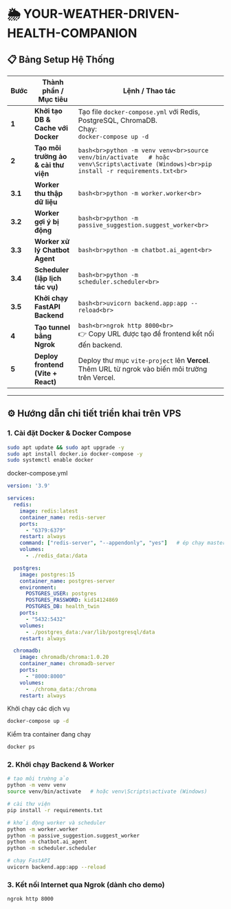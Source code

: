 # 🌦️ YOUR-WEATHER-DRIVEN-HEALTH-COMPANION

## 📋 Bảng Setup Hệ Thống

| Bước | Thành phần / Mục tiêu                 | Lệnh / Thao tác                                                                                                  |
|------|---------------------------------------|------------------------------------------------------------------------------------------------------------------|
| **1** | **Khởi tạo DB & Cache với Docker**    | Tạo file `docker-compose.yml` với Redis, PostgreSQL, ChromaDB. <br> Chạy: <br>```docker-compose up -d```         |
| **2** | **Tạo môi trường ảo & cài thư viện** | ```bash<br>python -m venv venv<br>source venv/bin/activate   # hoặc venv\Scripts\activate (Windows)<br>pip install -r requirements.txt<br>``` |
| **3.1** | **Worker thu thập dữ liệu**        | ```bash<br>python -m worker.worker<br>```                                                                        |
| **3.2** | **Worker gợi ý bị động**           | ```bash<br>python -m passive_suggestion.suggest_worker<br>```                                                    |
| **3.3** | **Worker xử lý Chatbot Agent**     | ```bash<br>python -m chatbot.ai_agent<br>```                                                                     |
| **3.4** | **Scheduler (lập lịch tác vụ)**    | ```bash<br>python -m scheduler.scheduler<br>```                                                                  |
| **3.5** | **Khởi chạy FastAPI Backend**      | ```bash<br>uvicorn backend.app:app --reload<br>```                                                               |
| **4** | **Tạo tunnel bằng Ngrok**            | ```bash<br>ngrok http 8000<br>``` <br>👉 Copy URL được tạo để frontend kết nối đến backend.                       |
| **5** | **Deploy frontend (Vite + React)**   | Deploy thư mục `vite-project` lên **Vercel**. <br>Thêm URL từ ngrok vào biến môi trường trên Vercel.              |

---

## ⚙️ Hướng dẫn chi tiết triển khai trên VPS

### 1. Cài đặt Docker & Docker Compose
```bash
sudo apt update && sudo apt upgrade -y
sudo apt install docker.io docker-compose -y
sudo systemctl enable docker
```
docker-compose.yml
```yaml
version: '3.9'

services:
  redis:
    image: redis:latest
    container_name: redis-server
    ports:
      - "6379:6379"
    restart: always
    command: ["redis-server", "--appendonly", "yes"]   # ép chạy master + bật AOF
    volumes:
      - ./redis_data:/data

  postgres:
    image: postgres:15
    container_name: postgres-server
    environment:
      POSTGRES_USER: postgres
      POSTGRES_PASSWORD: kid14124869
      POSTGRES_DB: health_twin
    ports:
      - "5432:5432"
    volumes:
      - ./postgres_data:/var/lib/postgresql/data
    restart: always

  chromadb:
    image: chromadb/chroma:1.0.20
    container_name: chromadb-server
    ports:
      - "8000:8000"
    volumes:
      - ./chroma_data:/chroma
    restart: always
```

Khởi chạy các dịch vụ
```bash 
docker-compose up -d
```

Kiểm tra container đang chạy
```bash
docker ps
```

### 2. Khởi chạy Backend & Worker
```bash
# tạo môi trường ảo
python -m venv venv
source venv/bin/activate   # hoặc venv\Scripts\activate (Windows)

# cài thư viện
pip install -r requirements.txt

# khởi động worker và scheduler
python -m worker.worker
python -m passive_suggestion.suggest_worker
python -m chatbot.ai_agent
python -m scheduler.scheduler

# chạy FastAPI
uvicorn backend.app:app --reload
```

### 3. Kết nối Internet qua Ngrok (dành cho demo)
```bash
ngrok http 8000
```
